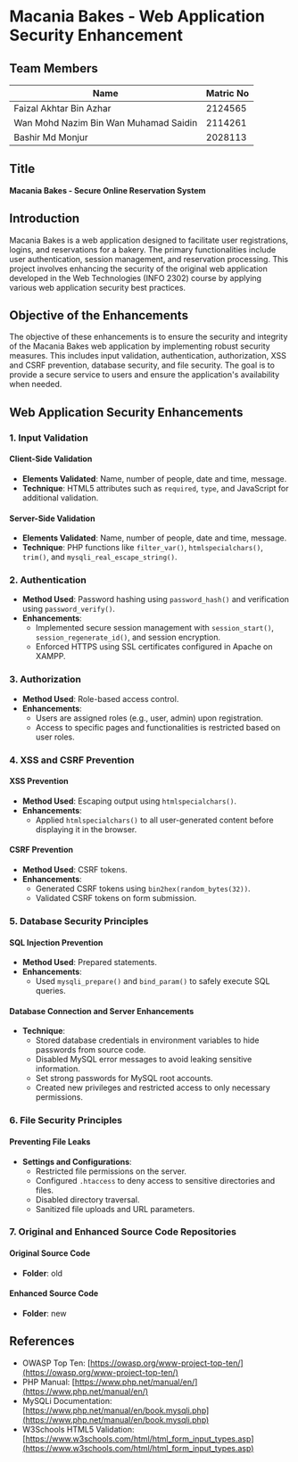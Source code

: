# Macania Bakes - Web Application Security Enhancement

## Team Members
| Name               | Matric No    |
|--------------------|--------------|
| Faizal Akhtar Bin Azhar        | 2124565 |
| Wan Mohd Nazim Bin Wan Muhamad Saidin  | 2114261 |
| Bashir Md Monjur  | 2028113 |

## Title
**Macania Bakes - Secure Online Reservation System**

## Introduction
Macania Bakes is a web application designed to facilitate user registrations, logins, and reservations for a bakery. The primary functionalities include user authentication, session management, and reservation processing. This project involves enhancing the security of the original web application developed in the Web Technologies (INFO 2302) course by applying various web application security best practices.

## Objective of the Enhancements
The objective of these enhancements is to ensure the security and integrity of the Macania Bakes web application by implementing robust security measures. This includes input validation, authentication, authorization, XSS and CSRF prevention, database security, and file security. The goal is to provide a secure service to users and ensure the application's availability when needed.

## Web Application Security Enhancements

### 1. Input Validation
#### Client-Side Validation
- **Elements Validated**: Name, number of people, date and time, message.
- **Technique**: HTML5 attributes such as `required`, `type`, and JavaScript for additional validation.
  
#### Server-Side Validation
- **Elements Validated**: Name, number of people, date and time, message.
- **Technique**: PHP functions like `filter_var()`, `htmlspecialchars()`, `trim()`, and `mysqli_real_escape_string()`.

### 2. Authentication
- **Method Used**: Password hashing using `password_hash()` and verification using `password_verify()`.
- **Enhancements**:
  - Implemented secure session management with `session_start()`, `session_regenerate_id()`, and session encryption.
  - Enforced HTTPS using SSL certificates configured in Apache on XAMPP.

### 3. Authorization
- **Method Used**: Role-based access control.
- **Enhancements**:
  - Users are assigned roles (e.g., user, admin) upon registration.
  - Access to specific pages and functionalities is restricted based on user roles.

### 4. XSS and CSRF Prevention
#### XSS Prevention
- **Method Used**: Escaping output using `htmlspecialchars()`.
- **Enhancements**:
  - Applied `htmlspecialchars()` to all user-generated content before displaying it in the browser.

#### CSRF Prevention
- **Method Used**: CSRF tokens.
- **Enhancements**:
  - Generated CSRF tokens using `bin2hex(random_bytes(32))`.
  - Validated CSRF tokens on form submission.

### 5. Database Security Principles
#### SQL Injection Prevention
- **Method Used**: Prepared statements.
- **Enhancements**:
  - Used `mysqli_prepare()` and `bind_param()` to safely execute SQL queries.

#### Database Connection and Server Enhancements
- **Technique**:
  - Stored database credentials in environment variables to hide passwords from source code.
  - Disabled MySQL error messages to avoid leaking sensitive information.
  - Set strong passwords for MySQL root accounts.
  - Created new privileges and restricted access to only necessary permissions.

### 6. File Security Principles
#### Preventing File Leaks
- **Settings and Configurations**:
  - Restricted file permissions on the server.
  - Configured `.htaccess` to deny access to sensitive directories and files.
  - Disabled directory traversal.
  - Sanitized file uploads and URL parameters.

### 7. Original and Enhanced Source Code Repositories
#### Original Source Code
- **Folder**: old

#### Enhanced Source Code
- **Folder**: new

## References
- OWASP Top Ten: [https://owasp.org/www-project-top-ten/](https://owasp.org/www-project-top-ten/)
- PHP Manual: [https://www.php.net/manual/en/](https://www.php.net/manual/en/)
- MySQLi Documentation: [https://www.php.net/manual/en/book.mysqli.php](https://www.php.net/manual/en/book.mysqli.php)
- W3Schools HTML5 Validation: [https://www.w3schools.com/html/html_form_input_types.asp](https://www.w3schools.com/html/html_form_input_types.asp)